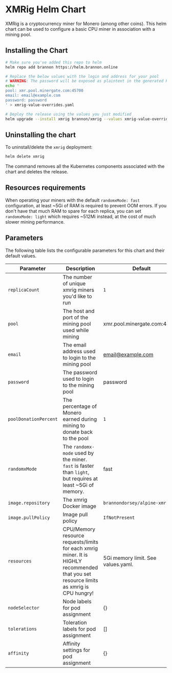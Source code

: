 # XMRig Helm Chart

XMRig is a cryptocurrency miner for Monero (among other coins). This helm chart can be used to configure a basic CPU miner in association with a mining pool.

## Installing the Chart

```bash
# Make sure you've added this repo to helm
helm repo add brannon https://helm.brannon.online
```

```bash
# Replace the below values with the login and address for your pool
# WARNING: The password will be exposed as plaintext in the generated K8s deployment object
echo '
pool: xmr.pool.minergate.com:45700
email: email@example.com
password: password
' > xmrig-value-overrides.yaml

# Deploy the release using the values you just modified
helm upgrade --install xmrig brannon/xmrig --values xmrig-value-overrides.yaml
```

## Uninstalling the chart

To uninstall/delete the `xmrig` deployment:

```bash
helm delete xmrig
```

The command removes all the Kubernetes components associated with the chart and deletes the release.

## Resources requirements

When operating your miners with the default `randomxMode: fast` configuration, at least ~5Gi of RAM is required to prevent OOM errors. If you don't have that much RAM to spare for each replica, you can set `randomxMode: light` which requires ~512Mi instead, at the cost of much slower mining performance.

## Parameters

The following table lists the configurable parameters for this chart and their default values.

| Parameter             | Description                                                                                                                             | Default                            |
| --------------------- | --------------------------------------------------------------------------------------------------------------------------------------- | ---------------------------------- |
| `replicaCount`        | The number of unique xmrig miners you'd like to run                                                                                     | `1`                                |
| `pool`                | The host and port of the mining pool used while mining                                                                                  | xmr.pool.minergate.com:45700       |
| `email`               | The email address used to login to the mining pool                                                                                      | email@example.com                  |
| `password`            | The password used to login to the mining pool                                                                                           | password                           |
| `poolDonationPercent` | The percentage of Monero earned during mining to donate back to the pool                                                                | `1`                                |
| `randomxMode`         | The `randomx-mode` used by the miner. `fast` is faster than `light`, but requires at least ~5Gi of memory.                              | fast                               |
| `image.repository`    | The xmrig Docker image                                                                                                                  | `brannondorsey/alpine-xmrig`       |
| `image.pullPolicy`    | Image pull policy                                                                                                                       | `IfNotPresent`                     |
| `resources`           | CPU/Memory resource requests/limits for each xmrig miner. It is HIGHLY recommended that you set resource limits as xmrig is CPU hungry! | 5Gi memory limit. See values.yaml. |
| `nodeSelector`        | Node labels for pod assignment                                                                                                          | {}                                 |
| `tolerations`         | Toleration labels for pod assignment                                                                                                    | []                                 |
| `affinity`            | Affinity settings for pod assignment                                                                                                    | {}                                 |
